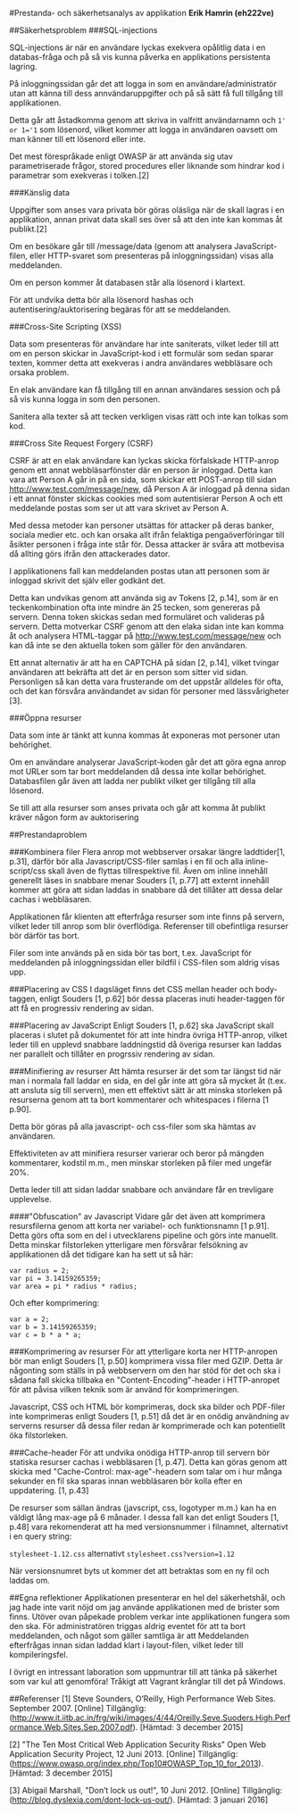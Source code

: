 #Prestanda- och säkerhetsanalys av applikation
**Erik Hamrin (eh222ve)**

##Säkerhetsproblem
###SQL-injections

SQL-injections är när en användare lyckas exekvera opålitlig data i en databas-fråga och på så vis kunna påverka en applikations persistenta lagring.

På inloggningssidan går det att logga in som en användare/administratör utan att känna till dess annvändaruppgifter och på så sätt få full tillgång till applikationen.

Detta går att åstadkomma genom att skriva in valfritt användarnamn och ````1' or 1='1```` som lösenord, vilket kommer att logga in användaren oavsett om man känner till ett lösenord eller inte.

Det mest förespråkade enligt OWASP är att använda sig utav parametriserade frågor, stored procedures eller liknande som hindrar kod i parametrar som exekveras i tolken.[2] 

###Känslig data

Uppgifter som anses vara privata bör göras oläsliga när de skall lagras i en applikation, annan privat data skall ses över så att den inte kan kommas åt publikt.[2] 

Om en besökare går till /message/data (genom att analysera JavaScript-filen, eller HTTP-svaret som presenteras på inloggningssidan) visas alla meddelanden.

Om en person kommer åt databasen står alla lösenord i klartext. 

För att undvika detta bör alla lösenord hashas och  autentisering/auktorisering begäras för att se meddelanden.

###Cross-Site Scripting (XSS)

Data som presenteras för användare har inte saniterats, vilket leder till att om en person skickar in JavaScript-kod i ett formulär som sedan sparar texten, kommer detta att exekveras i andra användares webbläsare och orsaka problem.

En elak användare kan få tillgång till en annan användares session och på så vis kunna logga in som den personen.

Sanitera alla texter så att tecken verkligen visas rätt och inte kan tolkas som kod.

###Cross Site Request Forgery (CSRF)

CSRF är att en elak användare kan lyckas skicka förfalskade HTTP-anrop genom ett annat webbläsarfönster där en person är inloggad. Detta kan vara att Person A går in på en sida, som skickar ett POST-anrop till sidan http://www.test.com/message/new, då Person A är inloggad på denna sidan i ett annat fönster skickas cookies med som autentisierar Person A och ett meddelande postas som ser ut att vara skrivet av Person A.

Med dessa metoder kan personer utsättas för attacker på deras banker, sociala medier etc. och kan orsaka allt ifrån felaktiga pengaöverföringar till åsikter personen i fråga inte står för. Dessa attacker är svåra att motbevisa då allting görs ifrån den attackerades dator.

I applikationens fall kan meddelanden postas utan att personen som är inloggad skrivit det själv eller godkänt det. 

Detta kan undvikas genom att använda sig av Tokens [2, p.14], som är en teckenkombination ofta inte mindre än 25 tecken, som genereras på servern. Denna token skickas sedan med formuläret och valideras på servern. Detta motverkar CSRF genom att den elaka sidan inte kan komma åt och analysera HTML-taggar på http://www.test.com/message/new och kan då inte se den aktuella token som gäller för den användaren.

Ett annat alternativ är att ha en CAPTCHA på sidan [2, p.14], vilket tvingar användaren att bekräfta att det är en person som sitter vid sidan. Personligen så kan detta vara frusterande om det uppstår alldeles för ofta, och det kan försvåra användandet av sidan för personer med lässvårigheter [3].


###Öppna resurser

Data som inte är tänkt att kunna kommas åt exponeras mot personer utan behörighet.

Om en användare analyserar JavaScript-koden går det att göra egna anrop mot URLer som tar bort meddelanden då dessa inte kollar behörighet. Databasfilen går även att ladda ner publikt vilket ger tillgång till alla lösenord. 

Se till att alla resurser som anses privata och går att komma åt publikt kräver någon form av auktorisering

##Prestandaproblem

###Kombinera filer
Flera anrop mot webbserver orsakar längre laddtider[1, p.31], därför bör alla Javascript/CSS-filer samlas i en fil och alla inline-script/css skall även de flyttas tillrespektive fil. Även om inline innehåll generellt läses in snabbare menar Souders [1, p.77] att externt innehåll kommer att göra att sidan laddas in snabbare då det tillåter att dessa delar cachas i webbläsaren. 

Applikationen får klienten att efterfråga resurser som inte finns på servern, vilket leder till anrop som blir överflödiga. Referenser till obefintliga resurser bör därför tas bort.

Filer som inte används på en sida bör tas bort, t.ex. JavaScript för meddelanden på inloggningssidan eller bildfil i CSS-filen som aldrig visas upp.

###Placering av CSS
I dagsläget finns det CSS mellan header och body-taggen, enligt Souders [1, p.62] bör dessa placeras inuti header-taggen för att få en progressiv rendering av sidan.

###Placering av JavaScript
Enligt Souders [1, p.62] ska JavaScript skall placeras i slutet på dokumentet för att inte hindra övriga HTTP-anrop, vilket leder till en upplevd snabbare laddningstid då överiga resurser kan laddas ner parallelt och tillåter en progrssiv rendering av sidan. 

###Minifiering av resurser
Att hämta resurser är det som tar längst tid när man i normala fall laddar en sida, en del går inte att göra så mycket åt (t.ex. att ansluta sig till servern), men ett effektivt sätt är att minska storleken på resurserna genom att ta bort kommentarer och whitespaces i filerna [1 p.90].

Detta bör göras på alla javascript- och css-filer som ska hämtas av användaren.

Effektiviteten av att minifiera resurser varierar och beror på mängden kommentarer, kodstil m.m., men minskar storleken på filer med ungefär 20%.

Detta leder till att sidan laddar snabbare och användare får en trevligare upplevelse.

####"Obfuscation" av Javascript
Vidare går det även att komprimera resursfilerna genom att korta ner variabel- och funktionsnamn [1 p.91]. Detta görs ofta som en del i utvecklarens pipeline och görs inte manuellt. Detta minskar filstorleken ytterligare men försvårar felsökning av applikationen då det tidigare kan ha sett ut så här:

    var radius = 2;
	var pi = 3.14159265359;
    var area = pi * radius * radius;

Och efter komprimering:

	var a = 2;
	var b = 3.14159265359;
    var c = b * a * a;

###Komprimering av resurser
För att ytterligare korta ner HTTP-anropen bör man enligt Souders [1, p.50] komprimera vissa filer med GZIP. Detta är någonting som ställs in på webbservern om den har stöd för det och ska i sådana fall skicka tillbaka en "Content-Encoding"-header i HTTP-anropet för att påvisa vilken teknik som är använd för komprimeringen. 

Javascript, CSS och HTML bör komprimeras, dock ska bilder och PDF-filer inte komprimeras enligt Souders [1, p.51] då det är en onödig användning av serverns resurser då dessa filer redan är komprimerade och kan potentiellt öka filstorleken.

###Cache-header
För att undvika onödiga HTTP-anrop till servern bör statiska resurser cachas i webbläsaren [1, p.47]. Detta kan göras genom att skicka med "Cache-Control: max-age"-headern som talar om i hur många sekunder en fil ska sparas innan webbläsaren bör kolla efter en uppdatering. [1, p.43]

De resurser som sällan ändras (javscript, css, logotyper m.m.) kan ha en väldigt lång max-age på 6 månader. I dessa fall kan det enligt Souders [1, p.48] vara rekomenderat att ha med versionsnummer i filnamnet, alternativt i en query string:

`stylesheet-1.12.css` alternativt `stylesheet.css?version=1.12`

När versionsnumret byts ut kommer det att betraktas som en ny fil och laddas om.

##Egna reflektioner
Applikationen presenterar en hel del säkerhetshål, och jag hade inte varit nöjd om jag använde applikationen med de brister som finns.
Utöver ovan påpekade problem verkar inte applikationen fungera som den ska. För administratören triggas aldrig eventet för att ta bort meddelanden, och något som gäller samtliga är att Meddelanden efterfrågas innan sidan laddad klart i layout-filen, vilket leder till kompileringsfel.

I övrigt en intressant laboration som uppmuntrar till att tänka på säkerhet som var kul att genomföra! Tråkigt att Vagrant krånglar till det på Windows.

##Referenser
[1] Steve Sounders, O’Reilly, High Performance Web Sites. September 2007. [Online] Tillgänglig: (http://www.it.iitb.ac.in/frg/wiki/images/4/44/Oreilly.Seve.Suoders.High.Performance.Web.Sites.Sep.2007.pdf). [Hämtad: 3 december 2015]

[2] "The Ten Most Critical Web Application Security Risks" Open Web Application Security Project, 12 Juni 2013. [Online] Tillgänglig: (https://www.owasp.org/index.php/Top10#OWASP_Top_10_for_2013). [Hämtad: 3 december 2015]

[3] Abigail Marshall, "Don’t lock us out!", 10 Juni 2012. [Online] Tillgänglig: (http://blog.dyslexia.com/dont-lock-us-out/). [Hämtad: 3 januari 2016]
